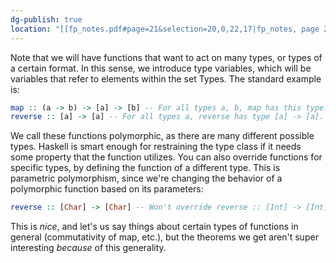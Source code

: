 ```yaml
---
dg-publish: true
location: "[[fp_notes.pdf#page=21&selection=20,0,22,17|fp_notes, page 21]]"
---
```

Note that we will have functions that want to act on many types, or types of a certain format. In this sense, we introduce type variables, which will be variables that refer to elements within the set Types. The standard example is:

```haskell
map :: (a -> b) -> [a] -> [b] -- For all types a, b, map has this type.
reverse :: [a] -> [a] -- For all types a, reverse has type [a] -> [a].
```

We call these functions polymorphic, as there are many different possible types. Haskell is smart enough for restraining the type class if it needs some property that the function utilizes. You can also override functions for specific types, by defining the function of a different type. This is parametric polymorphism, since we're changing the behavior of a polymorphic function based on its parameters:

```haskell
reverse :: [Char] -> [Char] -- Won't override reverse :: [Int] -> [Int]
```

This is *nice*, and let's us say things about certain types of functions in general (commutativity of map, etc.), but the theorems we get aren't super interesting *because* of this generality. 